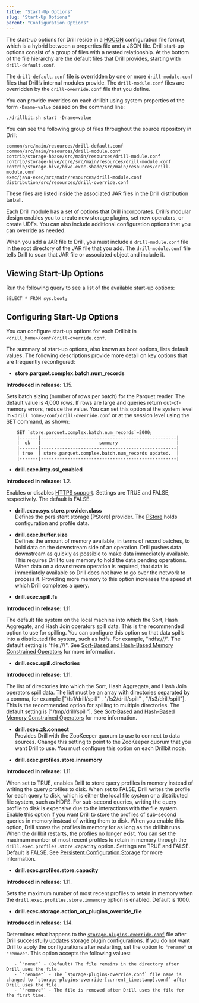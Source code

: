 ```yaml
---
title: "Start-Up Options"
slug: "Start-Up Options"
parent: "Configuration Options"
---
```

The start-up options for Drill reside in a [HOCON](https://github.com/typesafehub/config/blob/master/HOCON.md) configuration file format, which is a hybrid between a properties file and a JSON file. Drill start-up options consist of a group of files with a nested relationship. At the bottom of the file hierarchy are the default files that Drill provides, starting with `drill-default.conf`. 

The `drill-default.conf` file is overridden by one or more `drill-module.conf` files that Drill’s internal modules provide. The `drill-module.conf` files are overridden by the `drill-override.conf` file that you define.    

You can provide overrides on each drillbit using system properties of the form `-Dname=value` passed on the command line: 
 
    ./drillbit.sh start -Dname=value


You can see the following group of files throughout the source repository in
Drill:

	common/src/main/resources/drill-default.conf
	common/src/main/resources/drill-module.conf
	contrib/storage-hbase/src/main/resources/drill-module.conf
	contrib/storage-hive/core/src/main/resources/drill-module.conf
	contrib/storage-hive/hive-exec-shade/src/main/resources/drill-module.conf
	exec/java-exec/src/main/resources/drill-module.conf
	distribution/src/resources/drill-override.conf

These files are listed inside the associated JAR files in the Drill distribution tarball.

Each Drill module has a set of options that Drill incorporates. Drill’s
modular design enables you to create new storage plugins, set new operators,
or create UDFs. You can also include additional configuration options that you
can override as needed.

When you add a JAR file to Drill, you must include a `drill-module.conf` file
in the root directory of the JAR file that you add. The `drill-module.conf`
file tells Drill to scan that JAR file or associated object and include it.

## Viewing Start-Up Options

Run the following query to see a list of the available start-up options:

    SELECT * FROM sys.boot;

## Configuring Start-Up Options

You can configure start-up options for each Drillbit in `<drill_home>/conf/drill-override.conf`.

The summary of start-up options, also known as boot options, lists default values. The following descriptions provide more detail on key options that are frequently reconfigured:

* **store.parquet.complex.batch.num_records**  

**Introduced in release:** 1.15.

Sets batch sizing (number of rows per batch) for the Parquet reader. The default value is 4,000 rows. If rows are large and queries return out-of-memory errors, reduce the value. You can set this option at the system level in `<drill_home>/conf/drill-override.conf` or at the session level using the SET command, as shown:  

		SET `store.parquet.complex.batch.num_records`=2000;
		|-------|---------------------------------------------------|
		|  ok   |                      summary                      |
		|-------|---------------------------------------------------|
		| true  | store.parquet.complex.batch.num_records updated.  |
		|-------|---------------------------------------------------|

* **drill.exec.http.ssl_enabled**

**Introduced in release:** 1.2.

Enables or disables [HTTPS support]({{site.baseurl}}/docs/configuring-web-console-and-rest-api-security/#https-support). Settings are TRUE and FALSE, respectively. The default is FALSE.  
  
* **drill.exec.sys.store.provider.class**  
  Defines the persistent storage (PStore) provider. The [PStore]({{site.baseurl}}/docs/persistent-configuration-storage) holds configuration and profile data.  
 
* **drill.exec.buffer.size**  
  Defines the amount of memory available, in terms of record batches, to hold data on the downstream side of an operation. Drill pushes data downstream as quickly as possible to make data immediately available. This requires Drill to use memory to hold the data pending operations. When data on a downstream operation is required, that data is immediately available so Drill does not have to go over the network to process it. Providing more memory to this option increases the speed at which Drill completes a query.  
  
* **drill.exec.spill.fs**

**Introduced in release:** 1.11.

The default file system on the local machine into which the Sort, Hash Aggregate, and Hash Join operators spill data. This is the recommended option to use for spilling. You can configure this option so that data spills into a distributed file system, such as hdfs. For example, "hdfs:///". The default setting is "file:///". See [Sort-Based and Hash-Based Memory Constrained Operators]({{site.baseurl}}/docs/sort-based-and-hash-based-memory-constrained-operators/) for more information.   
  
* **drill.exec.spill.directories**  

**Introduced in release:** 1.11.

The list of directories into which the Sort, Hash Aggregate, and Hash Join operators spill data. The list must be an array with directories separated by a comma, for example ["/fs1/drill/spill" , "/fs2/drill/spill" , "/fs3/drill/spill"]. This is the recommended option for spilling to multiple directories. The default setting is ["/tmp/drill/spill"]. See [Sort-Based and Hash-Based Memory Constrained Operators]({{site.baseurl}}/docs/sort-based-and-hash-based-memory-constrained-operators/) for more information.  

* **drill.exec.zk.connect**  
  Provides Drill with the ZooKeeper quorum to use to connect to data sources. Change this setting to point to the ZooKeeper quorum that you want Drill to use. You must configure this option on each Drillbit node.  

* **drill.exec.profiles.store.inmemory**  

**Introduced in release:** 1.11.

When set to TRUE, enables Drill to store query profiles in memory instead of writing the query profiles to disk. When set to FALSE, Drill writes the profile for each query to disk, which is either the local file system or a distributed file system, such as HDFS. For sub-second queries, writing the query profile to disk is expensive due to the interactions with the file system. Enable this option if you want Drill to store the profiles of sub-second queries in memory instead of writing them to disk. When you enable this option, Drill stores the profiles in memory for as long as the drillbit runs. When the drillbit restarts, the profiles no longer exist. You can set the maximum number of most recent profiles to retain in memory through the `drill.exec.profiles.store.capacity` option. Settings are TRUE and FALSE. Default is FALSE. See [Persistent Configuration Storage]({{site.baseurl}}/docs/persistent-configuration-storage/) for more information.  
 
* **drill.exec.profiles.store.capacity**  

**Introduced in release:** 1.11.

Sets the maximum number of most recent profiles to retain in memory when the `drill.exec.profiles.store.inmemory` option is enabled. Default is 1000.  
  
* **drill.exec.storage.action\_on\_plugins\_override\_file**  

**Introduced in release:** 1.14.

Determines what happens to the [`storage-plugins-override.conf`]({{site.baseurl}}/docs/configuring-storage-plugins/#configuring-storage-plugins-with-the-storage-plugins-override.conf-file) file after Drill successfully updates storage plugin configurations. If you do not want Drill to apply the configurations after restarting, set the option to `"rename"` or `"remove"`.  This option accepts the following values:  

       - `"none"` - (Default) The file remains in the directory after Drill uses the file.  
       - `"rename"` - The `storage-plugins-override.conf` file name is changed to `storage-plugins-override-[current_timestamp].conf` after Drill uses the file.  
       - `"remove"` - The file is removed after Drill uses the file for the first time.
